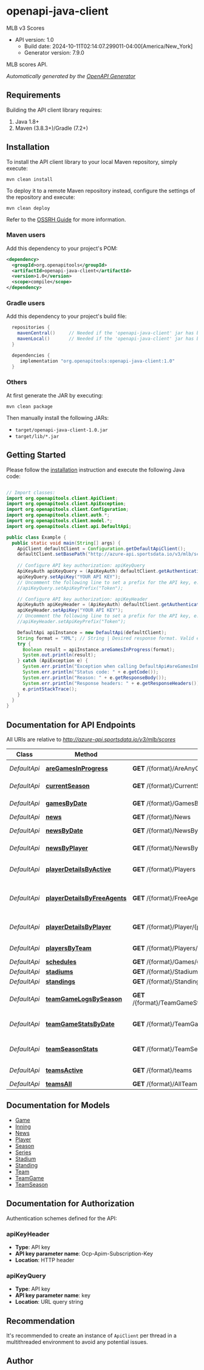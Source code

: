 # openapi-java-client

MLB v3 Scores
- API version: 1.0
  - Build date: 2024-10-11T02:14:07.299011-04:00[America/New_York]
  - Generator version: 7.9.0

MLB scores API.


*Automatically generated by the [OpenAPI Generator](https://openapi-generator.tech)*


## Requirements

Building the API client library requires:
1. Java 1.8+
2. Maven (3.8.3+)/Gradle (7.2+)

## Installation

To install the API client library to your local Maven repository, simply execute:

```shell
mvn clean install
```

To deploy it to a remote Maven repository instead, configure the settings of the repository and execute:

```shell
mvn clean deploy
```

Refer to the [OSSRH Guide](http://central.sonatype.org/pages/ossrh-guide.html) for more information.

### Maven users

Add this dependency to your project's POM:

```xml
<dependency>
  <groupId>org.openapitools</groupId>
  <artifactId>openapi-java-client</artifactId>
  <version>1.0</version>
  <scope>compile</scope>
</dependency>
```

### Gradle users

Add this dependency to your project's build file:

```groovy
  repositories {
    mavenCentral()     // Needed if the 'openapi-java-client' jar has been published to maven central.
    mavenLocal()       // Needed if the 'openapi-java-client' jar has been published to the local maven repo.
  }

  dependencies {
     implementation "org.openapitools:openapi-java-client:1.0"
  }
```

### Others

At first generate the JAR by executing:

```shell
mvn clean package
```

Then manually install the following JARs:

* `target/openapi-java-client-1.0.jar`
* `target/lib/*.jar`

## Getting Started

Please follow the [installation](#installation) instruction and execute the following Java code:

```java

// Import classes:
import org.openapitools.client.ApiClient;
import org.openapitools.client.ApiException;
import org.openapitools.client.Configuration;
import org.openapitools.client.auth.*;
import org.openapitools.client.model.*;
import org.openapitools.client.api.DefaultApi;

public class Example {
  public static void main(String[] args) {
    ApiClient defaultClient = Configuration.getDefaultApiClient();
    defaultClient.setBasePath("http://azure-api.sportsdata.io/v3/mlb/scores");
    
    // Configure API key authorization: apiKeyQuery
    ApiKeyAuth apiKeyQuery = (ApiKeyAuth) defaultClient.getAuthentication("apiKeyQuery");
    apiKeyQuery.setApiKey("YOUR API KEY");
    // Uncomment the following line to set a prefix for the API key, e.g. "Token" (defaults to null)
    //apiKeyQuery.setApiKeyPrefix("Token");

    // Configure API key authorization: apiKeyHeader
    ApiKeyAuth apiKeyHeader = (ApiKeyAuth) defaultClient.getAuthentication("apiKeyHeader");
    apiKeyHeader.setApiKey("YOUR API KEY");
    // Uncomment the following line to set a prefix for the API key, e.g. "Token" (defaults to null)
    //apiKeyHeader.setApiKeyPrefix("Token");

    DefaultApi apiInstance = new DefaultApi(defaultClient);
    String format = "XML"; // String | Desired response format. Valid entries are <code>XML</code> or <code>JSON</code>.
    try {
      Boolean result = apiInstance.areGamesInProgress(format);
      System.out.println(result);
    } catch (ApiException e) {
      System.err.println("Exception when calling DefaultApi#areGamesInProgress");
      System.err.println("Status code: " + e.getCode());
      System.err.println("Reason: " + e.getResponseBody());
      System.err.println("Response headers: " + e.getResponseHeaders());
      e.printStackTrace();
    }
  }
}

```

## Documentation for API Endpoints

All URIs are relative to *http://azure-api.sportsdata.io/v3/mlb/scores*

Class | Method | HTTP request | Description
------------ | ------------- | ------------- | -------------
*DefaultApi* | [**areGamesInProgress**](docs/DefaultApi.md#areGamesInProgress) | **GET** /{format}/AreAnyGamesInProgress | Are Games In Progress
*DefaultApi* | [**currentSeason**](docs/DefaultApi.md#currentSeason) | **GET** /{format}/CurrentSeason | Current Season
*DefaultApi* | [**gamesByDate**](docs/DefaultApi.md#gamesByDate) | **GET** /{format}/GamesByDate/{date} | Games by Date
*DefaultApi* | [**news**](docs/DefaultApi.md#news) | **GET** /{format}/News | News
*DefaultApi* | [**newsByDate**](docs/DefaultApi.md#newsByDate) | **GET** /{format}/NewsByDate/{date} | News by Date
*DefaultApi* | [**newsByPlayer**](docs/DefaultApi.md#newsByPlayer) | **GET** /{format}/NewsByPlayerID/{playerid} | News by Player
*DefaultApi* | [**playerDetailsByActive**](docs/DefaultApi.md#playerDetailsByActive) | **GET** /{format}/Players | Player Details by Active
*DefaultApi* | [**playerDetailsByFreeAgents**](docs/DefaultApi.md#playerDetailsByFreeAgents) | **GET** /{format}/FreeAgents | Player Details by Free Agents
*DefaultApi* | [**playerDetailsByPlayer**](docs/DefaultApi.md#playerDetailsByPlayer) | **GET** /{format}/Player/{playerid} | Player Details by Player
*DefaultApi* | [**playersByTeam**](docs/DefaultApi.md#playersByTeam) | **GET** /{format}/Players/{team} | Players by Team
*DefaultApi* | [**schedules**](docs/DefaultApi.md#schedules) | **GET** /{format}/Games/{season} | Schedules
*DefaultApi* | [**stadiums**](docs/DefaultApi.md#stadiums) | **GET** /{format}/Stadiums | Stadiums
*DefaultApi* | [**standings**](docs/DefaultApi.md#standings) | **GET** /{format}/Standings/{season} | Standings
*DefaultApi* | [**teamGameLogsBySeason**](docs/DefaultApi.md#teamGameLogsBySeason) | **GET** /{format}/TeamGameStatsBySeason/{season}/{teamid}/{numberofgames} | Team Game Logs By Season
*DefaultApi* | [**teamGameStatsByDate**](docs/DefaultApi.md#teamGameStatsByDate) | **GET** /{format}/TeamGameStatsByDate/{date} | Team Game Stats by Date
*DefaultApi* | [**teamSeasonStats**](docs/DefaultApi.md#teamSeasonStats) | **GET** /{format}/TeamSeasonStats/{season} | Team Season Stats
*DefaultApi* | [**teamsActive**](docs/DefaultApi.md#teamsActive) | **GET** /{format}/teams | Teams (Active)
*DefaultApi* | [**teamsAll**](docs/DefaultApi.md#teamsAll) | **GET** /{format}/AllTeams | Teams (All)


## Documentation for Models

 - [Game](docs/Game.md)
 - [Inning](docs/Inning.md)
 - [News](docs/News.md)
 - [Player](docs/Player.md)
 - [Season](docs/Season.md)
 - [Series](docs/Series.md)
 - [Stadium](docs/Stadium.md)
 - [Standing](docs/Standing.md)
 - [Team](docs/Team.md)
 - [TeamGame](docs/TeamGame.md)
 - [TeamSeason](docs/TeamSeason.md)


<a id="documentation-for-authorization"></a>
## Documentation for Authorization


Authentication schemes defined for the API:
<a id="apiKeyHeader"></a>
### apiKeyHeader

- **Type**: API key
- **API key parameter name**: Ocp-Apim-Subscription-Key
- **Location**: HTTP header

<a id="apiKeyQuery"></a>
### apiKeyQuery

- **Type**: API key
- **API key parameter name**: key
- **Location**: URL query string


## Recommendation

It's recommended to create an instance of `ApiClient` per thread in a multithreaded environment to avoid any potential issues.

## Author




